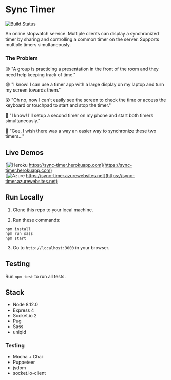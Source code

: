# Sync Timer

[![Build Status](https://travis-ci.com/mstop4/sync-timer.svg?branch=master)](https://travis-ci.com/mstop4/sync-timer)

An online stopwatch service. Multiple clients can display a synchronized timer by sharing and controlling a common timer on the server. Supports multiple timers simultaneously.

### The Problem

😐 "A group is practicing a presentation in the front of the room and they need help keeping track of time."

😄 "I know! I can use a timer app with a large display on my laptop and turn my screen towards them."

😲 "Oh no, now I can't easily see the screen to check the time or access the keyboard or touchpad to start and stop the timer."

🙂 "I know! I'll setup a second timer on my phone and start both timers simultaneously."

🤔 "Gee, I wish there was a way an easier way to synchronize these two timers..."

## Live Demos

[![Heroku](https://img.shields.io/website-up-down-green-red/https/sync-timer.herokuapp.com.svg?label=) https://sync-timer.herokuapp.com](https://sync-timer.herokuapp.com)  
[![Azure](https://img.shields.io/website-up-down-green-red/https/sync-timer.azurewebsites.net.svg?label=) https://sync-timer.azurewebsites.net](https://sync-timer.azurewebsites.net)  

## Run Locally


1) Clone this repo to your local machine.

2) Run these commands:

```
npm install
npm run sass
npm start
```

3) Go to `http://localhost:3000` in your browser.

## Testing

Run `npm test` to run all tests.

## Stack

* Node 8.12.0
* Express 4
* Socke<span>t.io</span> 2
* Pug
* Sass
* uniqid

### Testing

* Mocha + Chai
* Puppeteer
* jsdom
* socket.io-client
